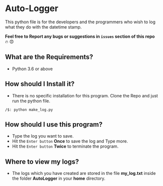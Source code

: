 # Auto-Logger
This python file is for the developers and the programmers who wish to log what they do with the datetime stamp.

**Feel free to Report any bugs or suggestions in `issues` section of this repo** :fire: :heart_eyes: 

## What are the Requirements?

- Python 3.6 or above

## How should I Install it?

- There is no specific installation for this program. Clone the Repo and just run the python file.

```
/$: python make_log.py
```

## How should I use this program?

- Type the log you want to save.
- Hit the `Enter button` **Once** to save the log and Type more.
- Hit the `Enter button` **Twice** to terminate the program. 

## Where to view my logs?

- The logs which you have created are stored in the file **my_log.txt** inside the folder **AutoLogger** in your **home** directory.
